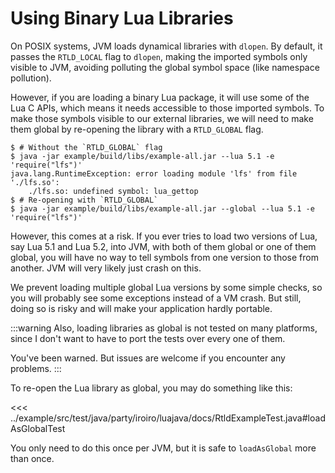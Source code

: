 # Using Binary Lua Libraries

On POSIX systems, JVM loads dynamical libraries with `dlopen`.
By default, it passes the `RTLD_LOCAL` flag to `dlopen`,
making the imported symbols only visible to JVM,
avoiding polluting the global symbol space (like namespace pollution).

However, if you are loading a binary Lua package, it will use some of the Lua C APIs,
which means it needs accessible to those imported symbols.
To make those symbols visible to our external libraries,
we will need to make them global by re-opening the library with a `RTLD_GLOBAL` flag.

```console
$ # Without the `RTLD_GLOBAL` flag
$ java -jar example/build/libs/example-all.jar --lua 5.1 -e 'require("lfs")'
java.lang.RuntimeException: error loading module 'lfs' from file './lfs.so':
	./lfs.so: undefined symbol: lua_gettop
$ # Re-opening with `RTLD_GLOBAL`
$ java -jar example/build/libs/example-all.jar --global --lua 5.1 -e 'require("lfs")'
```

However, this comes at a risk. If you ever tries to load two versions of Lua, say Lua 5.1 and Lua 5.2,
into JVM, with both of them global or one of them global, you will have no way to tell symbols from
one version to those from another.
JVM will very likely just crash on this.

We prevent loading multiple global Lua versions by some simple checks,
so you will probably see some exceptions instead of a VM crash.
But still, doing so is risky and will make your application hardly portable.

:::warning
Also, loading libraries as global is not tested on many platforms,
since I don't want to have to port the tests over every one of them.

You've been warned. But issues are welcome if you encounter any problems.
:::

To re-open the Lua library as global, you may do something like this:

<<< ../example/src/test/java/party/iroiro/luajava/docs/RtldExampleTest.java#loadAsGlobalTest

You only need to do this once per JVM, but it is safe to `loadAsGlobal` more than once.
